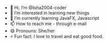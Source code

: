 - 👋 Hi, I’m @Isha2004-coder
- 👀 I’m interested in learning new things
- 🌱 I’m currently learning JavaFX, Javascript
- 📫 How to reach me -  through e-mail
- 😄 Pronouns: She/her
- ⚡ Fun fact: I love to travel and eat good food.

<!---
Isha2004-coder/Isha2004-coder is a ✨ special ✨ repository because its `README.md` (this file) appears on your GitHub profile.
You can click the Preview link to take a look at your changes.
--->
